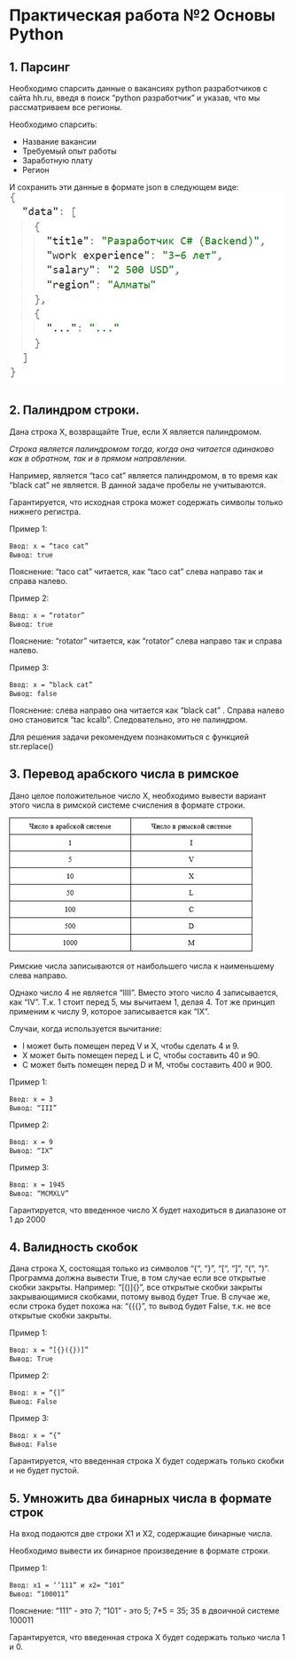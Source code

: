# Практическая работа №2 Основы Python
## 1. Парсинг

Необходимо спарсить данные о вакансиях python разработчиков с сайта hh.ru, введя в поиск “python разработчик” и указав, что мы рассматриваем все регионы. 

Необходимо спарсить:
* Название вакансии
* Требуемый опыт работы
* Заработную плату
* Регион

И сохранить эти данные в формате json в следующем виде:
![ScreenShot](./img/1_3_question.png)

## 2. Палиндром строки.
Дана строка X, возвращайте True, если X является палиндромом.

*Строка является палиндромом тогда, когда она читается одинаково как в обратном, так и в прямом направлении.*

Например, является “taco cat” является палиндромом, в то время как “black cat” не является.
В данной задаче пробелы не учитываются.

Гарантируется, что исходная строка может содержать символы только нижнего регистра.


Пример 1:
```
Ввод: x = “taco cat”
Вывод: true
```
Пояснение: “taco cat” читается, как “taco cat” слева направо так и справа налево.

Пример 2:
```
Ввод: x = “rotator”
Вывод: true
```
Пояснение: “rotator” читается, как “rotator” слева направо так и справа налево.

Пример 3:
```
Ввод: x = “black cat”
Вывод: false
```
Пояснение: слева направо она читается как “black cat” . Справа налево оно становится “tac kcalb”.
Следовательно, это не палиндром.

Для решения задачи рекомендуем познакомиться с функцией str.replace()

## 3. Перевод арабского числа в римское

Дано целое положительное число X, необходимо вывести вариант этого числа в римской системе счисления в формате строки.

![ScreenShot](./img/1_3_table.png)

Римские числа записываются от наибольшего числа к наименьшему слева направо.

Однако число 4 не является “IIII”. Вместо этого число 4 записывается, как “IV”. Т.к. 1 стоит перед 5, мы вычитаем 1, делая 4. Тот же принцип применим к числу 9, которое записывается как “IX”.

Случаи, когда используется вычитание:

* I может быть помещен перед V и X, чтобы сделать 4 и 9.
* X может быть помещен перед L и C, чтобы составить 40 и 90.
* C может быть помещен перед D и M, чтобы составить 400 и 900.


Пример 1:
```
Ввод: x = 3
Вывод: “III”
```

Пример 2:
```
Ввод: x = 9
Вывод: “IX”
```

Пример 3:
```
Ввод: x = 1945
Вывод: “MCMXLV”
```

Гарантируется, что введенное число X будет находиться в диапазоне от 1 до 2000

## 4. Валидность скобок

Дана строка X, состоящая только из символов “{“, “}”, “[“, “]”, “(“, “)”. Программа должна вывести True, в том случае если все открытые скобки закрыты. Например: “[()]{}”, все открытые скобки закрыты закрывающимися скобками, потому вывод будет True. В случае же, если строка будет похожа на: “{{{}”, то вывод будет False, т.к. не все открытые скобки закрыты.


Пример 1:
```
Ввод: x = “[{}({})]”
Вывод: True
```

Пример 2:
```
Ввод: x = “{]”
Вывод: False
```

Пример 3:
```
Ввод: x = “{“
Вывод: False
```

Гарантируется, что введенная строка X будет содержать только скобки и не будет пустой.

## 5. Умножить два бинарных числа в формате строк

На вход подаются две строки X1 и X2, содержащие бинарные числа.

Необходимо вывести их бинарное произведение в формате строки.


Пример 1:
```
Ввод: x1 = ‘’111” и x2= “101”
Вывод: “100011”
```
Пояснение: “111” - это 7; “101” - это 5; 7*5 = 35; 35 в двоичной системе 100011

Гарантируется, что введенная строка X будет содержать только числа 1 и 0.